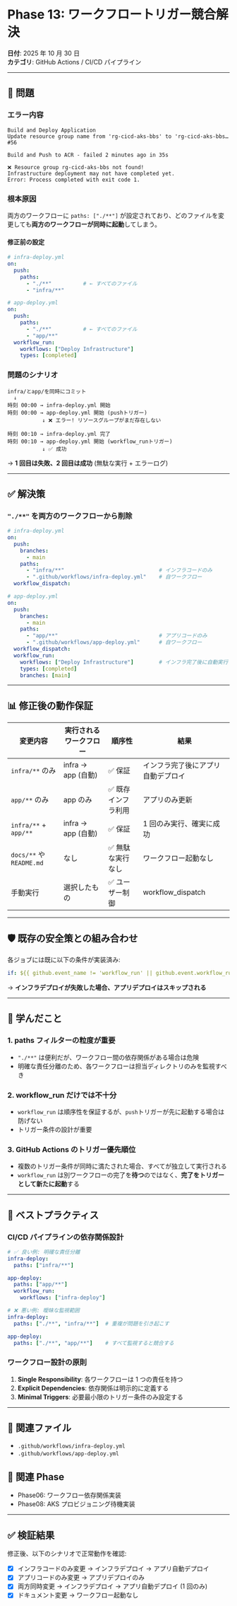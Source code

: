 # Phase 13: ワークフロートリガー競合解決

**日付**: 2025 年 10 月 30 日  
**カテゴリ**: GitHub Actions / CI/CD パイプライン

---

## 🔴 問題

### エラー内容

```
Build and Deploy Application
Update resource group name from 'rg-cicd-aks-bbs' to 'rg-cicd-aks-bbs… #56

Build and Push to ACR - failed 2 minutes ago in 35s

❌ Resource group rg-cicd-aks-bbs not found!
Infrastructure deployment may not have completed yet.
Error: Process completed with exit code 1.
```

### 根本原因

両方のワークフローに `paths: ["./**"]` が設定されており、どのファイルを変更しても**両方のワークフローが同時に起動**してしまう。

#### 修正前の設定

```yaml
# infra-deploy.yml
on:
  push:
    paths:
      - "./**"          # ← すべてのファイル
      - "infra/**"

# app-deploy.yml
on:
  push:
    paths:
      - "./**"          # ← すべてのファイル
      - "app/**"
  workflow_run:
    workflows: ["Deploy Infrastructure"]
    types: [completed]
```

### 問題のシナリオ

```
infra/とapp/を同時にコミット
  ↓
時刻 00:00 → infra-deploy.yml 開始
時刻 00:00 → app-deploy.yml 開始 (pushトリガー)
           ↓ ❌ エラー! リソースグループがまだ存在しない

時刻 00:10 → infra-deploy.yml 完了
時刻 00:10 → app-deploy.yml 開始 (workflow_runトリガー)
           ↓ ✅ 成功
```

→ **1 回目は失敗、2 回目は成功** (無駄な実行 + エラーログ)

---

## ✅ 解決策

### `"./**"` を両方のワークフローから削除

```yaml
# infra-deploy.yml
on:
  push:
    branches:
      - main
    paths:
      - "infra/**"                              # インフラコードのみ
      - ".github/workflows/infra-deploy.yml"    # 自ワークフロー
  workflow_dispatch:

# app-deploy.yml
on:
  push:
    branches:
      - main
    paths:
      - "app/**"                                # アプリコードのみ
      - ".github/workflows/app-deploy.yml"      # 自ワークフロー
  workflow_dispatch:
  workflow_run:
    workflows: ["Deploy Infrastructure"]        # インフラ完了後に自動実行
    types: [completed]
    branches: [main]
```

---

## 📊 修正後の動作保証

| 変更内容                 | 実行されるワークフロー | 順序性              | 結果                               |
| ------------------------ | ---------------------- | ------------------- | ---------------------------------- |
| `infra/**` のみ          | infra → app (自動)     | ✅ 保証             | インフラ完了後にアプリ自動デプロイ |
| `app/**` のみ            | app のみ               | ✅ 既存インフラ利用 | アプリのみ更新                     |
| `infra/**` + `app/**`    | infra → app (自動)     | ✅ 保証             | 1 回のみ実行、確実に成功           |
| `docs/**` や `README.md` | なし                   | ✅ 無駄な実行なし   | ワークフロー起動なし               |
| 手動実行                 | 選択したもの           | ✅ ユーザー制御     | workflow_dispatch                  |

---

## 🛡️ 既存の安全策との組み合わせ

各ジョブには既に以下の条件が実装済み:

```yaml
if: ${{ github.event_name != 'workflow_run' || github.event.workflow_run.conclusion == 'success' }}
```

→ **インフラデプロイが失敗した場合、アプリデプロイはスキップされる**

---

## 🎯 学んだこと

### 1. **paths フィルターの粒度が重要**

- `"./**"` は便利だが、ワークフロー間の依存関係がある場合は危険
- 明確な責任分離のため、各ワークフローは担当ディレクトリのみを監視すべき

### 2. **workflow_run だけでは不十分**

- `workflow_run` は順序性を保証するが、`push`トリガーが先に起動する場合は防げない
- トリガー条件の設計が重要

### 3. **GitHub Actions のトリガー優先順位**

- 複数のトリガー条件が同時に満たされた場合、すべてが独立して実行される
- `workflow_run` は別ワークフローの完了を**待つ**のではなく、**完了をトリガーとして新たに起動**する

---

## 📝 ベストプラクティス

### CI/CD パイプラインの依存関係設計

```yaml
# ✅ 良い例: 明確な責任分離
infra-deploy:
  paths: ["infra/**"]

app-deploy:
  paths: ["app/**"]
  workflow_run:
    workflows: ["infra-deploy"]

# ❌ 悪い例: 曖昧な監視範囲
infra-deploy:
  paths: ["./**", "infra/**"]  # 重複が問題を引き起こす

app-deploy:
  paths: ["./**", "app/**"]    # すべて監視すると競合する
```

### ワークフロー設計の原則

1. **Single Responsibility**: 各ワークフローは 1 つの責任を持つ
2. **Explicit Dependencies**: 依存関係は明示的に定義する
3. **Minimal Triggers**: 必要最小限のトリガー条件のみ設定する

---

## 🔗 関連ファイル

- `.github/workflows/infra-deploy.yml`
- `.github/workflows/app-deploy.yml`

## 🔗 関連 Phase

- Phase06: ワークフロー依存関係実装
- Phase08: AKS プロビジョニング待機実装

---

## ✅ 検証結果

修正後、以下のシナリオで正常動作を確認:

- [x] インフラコードのみ変更 → インフラデプロイ → アプリ自動デプロイ
- [x] アプリコードのみ変更 → アプリデプロイのみ
- [x] 両方同時変更 → インフラデプロイ → アプリ自動デプロイ (1 回のみ)
- [x] ドキュメント変更 → ワークフロー起動なし
